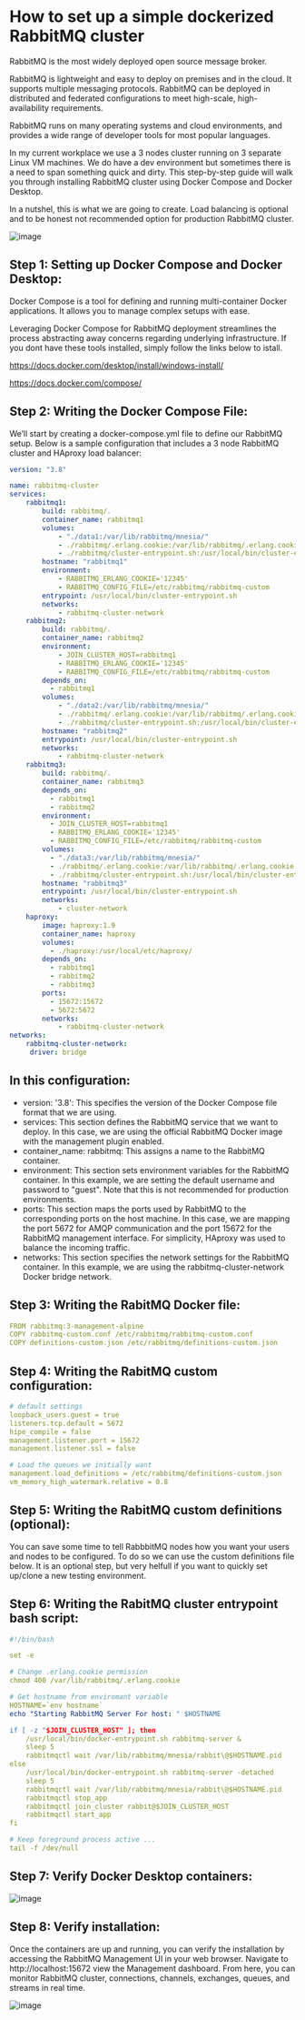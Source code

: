 # How to set up a simple dockerized RabbitMQ cluster

RabbitMQ is the most widely deployed open source message broker.

RabbitMQ is lightweight and easy to deploy on premises and in the cloud. It supports multiple messaging protocols. RabbitMQ can be deployed in distributed and federated configurations to meet high-scale, high-availability requirements.

RabbitMQ runs on many operating systems and cloud environments, and provides a wide range of developer tools for most popular languages.

In my current workplace we use a 3 nodes cluster running on 3 separate Linux VM machines. We do have a dev environment but sometimes there is a need to span something quick and dirty.  This step-by-step guide will walk you through installing RabbitMQ cluster using Docker Compose and Docker Desktop.


In a nutshel, this is what we are going to create. Load balancing is optional and to be honest not recommended option for production RabbitMQ cluster. 

![image](https://github.com/dsamborschi/Rabbit-Cluster/assets/3628896/444069b3-a48d-4604-99a9-f542ffc00ff8)


## Step 1: Setting up Docker Compose and Docker Desktop:

Docker Compose is a tool for defining and running multi-container Docker applications. It allows you to manage complex setups with ease. 

Leveraging Docker Compose for RabbitMQ deployment streamlines the process abstracting away concerns regarding underlying infrastructure.  If you dont have these tools installed, simply follow the links below to istall.

https://docs.docker.com/desktop/install/windows-install/

https://docs.docker.com/compose/

## Step 2: Writing the Docker Compose File:

We’ll start by creating a docker-compose.yml file to define our RabbitMQ setup. Below is a sample configuration that includes a 3 node RabbitMQ cluster and HAproxy load balancer:

```yaml
version: "3.8"

name: rabbitmq-cluster
services:
    rabbitmq1:
        build: rabbitmq/.
        container_name: rabbitmq1
        volumes:
            - "./data1:/var/lib/rabbitmq/mnesia/"
            - ./rabbitmq/.erlang.cookie:/var/lib/rabbitmq/.erlang.cookie
            - ./rabbitmq/cluster-entrypoint.sh:/usr/local/bin/cluster-entrypoint.sh
        hostname: "rabbitmq1"
        environment:
            - RABBITMQ_ERLANG_COOKIE='12345'
            - RABBITMQ_CONFIG_FILE=/etc/rabbitmq/rabbitmq-custom
        entrypoint: /usr/local/bin/cluster-entrypoint.sh
        networks: 
            - rabbitmq-cluster-network
    rabbitmq2:
        build: rabbitmq/.
        container_name: rabbitmq2
        environment:
            - JOIN_CLUSTER_HOST=rabbitmq1
            - RABBITMQ_ERLANG_COOKIE='12345'
            - RABBITMQ_CONFIG_FILE=/etc/rabbitmq/rabbitmq-custom
        depends_on:
          - rabbitmq1
        volumes:
            - "./data2:/var/lib/rabbitmq/mnesia/"
            - ./rabbitmq/.erlang.cookie:/var/lib/rabbitmq/.erlang.cookie
            - ./rabbitmq/cluster-entrypoint.sh:/usr/local/bin/cluster-entrypoint.sh
        hostname: "rabbitmq2"
        entrypoint: /usr/local/bin/cluster-entrypoint.sh
        networks: 
            - rabbitmq-cluster-network
    rabbitmq3:
        build: rabbitmq/.
        container_name: rabbitmq3
        depends_on:
          - rabbitmq1
          - rabbitmq2
        environment:
          - JOIN_CLUSTER_HOST=rabbitmq1
          - RABBITMQ_ERLANG_COOKIE='12345'
          - RABBITMQ_CONFIG_FILE=/etc/rabbitmq/rabbitmq-custom
        volumes:
          - "./data3:/var/lib/rabbitmq/mnesia/"
          - ./rabbitmq/.erlang.cookie:/var/lib/rabbitmq/.erlang.cookie
          - ./rabbitmq/cluster-entrypoint.sh:/usr/local/bin/cluster-entrypoint.sh
        hostname: "rabbitmq3"
        entrypoint: /usr/local/bin/cluster-entrypoint.sh
        networks: 
            - cluster-network
    haproxy:
        image: haproxy:1.9
        container_name: haproxy
        volumes:
          - ./haproxy:/usr/local/etc/haproxy/
        depends_on:
          - rabbitmq1
          - rabbitmq2
          - rabbitmq3
        ports:
          - 15672:15672
          - 5672:5672
        networks: 
            - rabbitmq-cluster-network
networks:
    rabbitmq-cluster-network:
     driver: bridge
```

## In this configuration:

- version: '3.8': This specifies the version of the Docker Compose file format that we are using.
- services: This section defines the RabbitMQ service that we want to deploy. In this case, we are using the official RabbitMQ Docker image with the management plugin enabled.
- container_name: rabbitmq: This assigns a name to the RabbitMQ container.
- environment: This section sets environment variables for the RabbitMQ container. In this example, we are setting the default username and password to "guest". Note that this is not recommended for production environments.
- ports: This section maps the ports used by RabbitMQ to the corresponding ports on the host machine. In this case, we are mapping the port 5672 for AMQP communication and the port 15672 for the RabbitMQ management interface. For simplicity, HAproxy was used to balance the incoming traffic.
- networks: This section specifies the network settings for the RabbitMQ container. In this example, we are using the rabbitmq-cluster-network Docker bridge network.

## Step 3: Writing the RabitMQ Docker file:

```yaml
FROM rabbitmq:3-management-alpine
COPY rabbitmq-custom.conf /etc/rabbitmq/rabbitmq-custom.conf
COPY definitions-custom.json /etc/rabbitmq/definitions-custom.json
```

## Step 4: Writing the RabitMQ custom configuration:

```yaml
# default settings
loopback_users.guest = true
listeners.tcp.default = 5672
hipe_compile = false
management.listener.port = 15672
management.listener.ssl = false

# Load the queues we initially want
management.load_definitions = /etc/rabbitmq/definitions-custom.json
vm_memory_high_watermark.relative = 0.8
```

## Step 5: Writing the RabitMQ custom definitions (optional):

You can save some time to tell RabbbitMQ nodes how you want your users and nodes to be configured. To do so we can use the custom definitions file below. It is an optional step, but very helfull if you want to quickly set up/clone a new testing environment. 

## Step 6: Writing the RabitMQ cluster entrypoint bash script:

```yaml
#!/bin/bash

set -e

# Change .erlang.cookie permission
chmod 400 /var/lib/rabbitmq/.erlang.cookie

# Get hostname from enviromant variable
HOSTNAME=`env hostname`
echo "Starting RabbitMQ Server For host: " $HOSTNAME

if [ -z "$JOIN_CLUSTER_HOST" ]; then
    /usr/local/bin/docker-entrypoint.sh rabbitmq-server &
    sleep 5
    rabbitmqctl wait /var/lib/rabbitmq/mnesia/rabbit\@$HOSTNAME.pid
else
    /usr/local/bin/docker-entrypoint.sh rabbitmq-server -detached
    sleep 5
    rabbitmqctl wait /var/lib/rabbitmq/mnesia/rabbit\@$HOSTNAME.pid
    rabbitmqctl stop_app
    rabbitmqctl join_cluster rabbit@$JOIN_CLUSTER_HOST
    rabbitmqctl start_app
fi

# Keep foreground process active ...
tail -f /dev/null
```
## Step 7: Verify Docker Desktop containers:

![image](https://github.com/dsamborschi/rabbit-cluster/assets/3628896/0e409440-1b04-46a6-931f-c9a332ccae4d)


## Step 8: Verify installation:

Once the containers are up and running, you can verify the installation by accessing the RabbitMQ Management UI in your web browser. Navigate to http://localhost:15672 view the Management dashboard. From here, you can monitor RabbitMQ cluster, connections, channels, exchanges, queues, and streams in real time.

![image](https://github.com/dsamborschi/rabbit-cluster/assets/3628896/09143255-9af5-4991-8b8a-89bc2b5968b4)


